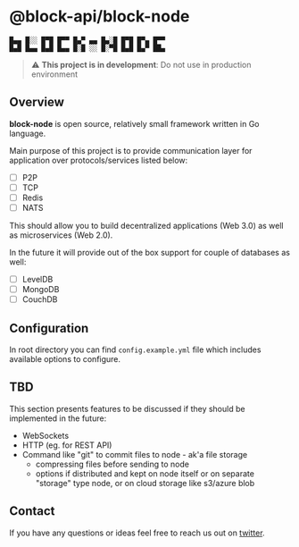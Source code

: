# @block-api/block-node

```text
█▄▄ █░░ █▀█ █▀▀ █▄▀ ▄▄ █▄░█ █▀█ █▀▄ █▀▀
█▄█ █▄▄ █▄█ █▄▄ █░█ ░░ █░▀█ █▄█ █▄▀ ██▄
```

> :warning: **This project is in development**: Do not use in production environment

## Overview

**block-node** is open source, relatively small framework written in Go language.

Main purpose of this project is to provide communication layer for application over protocols/services listed below:

- [ ] P2P
- [ ] TCP
- [ ] Redis
- [ ] NATS

This should allow you to build decentralized applications (Web 3.0) as well as microservices (Web 2.0).

In the future it will provide out of the box support for couple of databases as well:

- [ ] LevelDB
- [ ] MongoDB
- [ ] CouchDB

## Configuration

In root directory you can find `config.example.yml` file which includes available options to configure.

## TBD

This section presents features to be discussed if they should be implemented in the future:

- WebSockets
- HTTP (eg. for REST API)
- Command like "git" to commit files to node - ak'a file storage
  - compressing files before sending to node
  - options if distributed and kept on node itself or on separate "storage" type node, or on cloud storage like s3/azure blob

## Contact

If you have any questions or ideas feel free to reach us out on [twitter](https://twitter.com/blockapi_dev).
